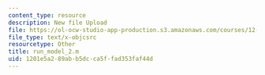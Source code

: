 ```yaml
---
content_type: resource
description: New file Upload
file: https://ol-ocw-studio-app-production.s3.amazonaws.com/courses/12-811-tropical-meteorology-spring-2011/1201e5a289abb5dcca5ffad353faf44d_run_model_2.m
file_type: text/x-objcsrc
resourcetype: Other
title: run_model_2.m
uid: 1201e5a2-89ab-b5dc-ca5f-fad353faf44d
---
```

